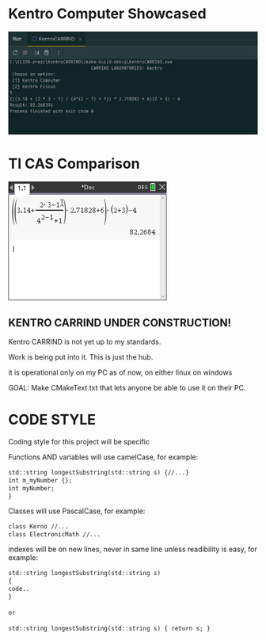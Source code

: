 # Kentro Computer Showcased

![KentroComputer](screenshots/kentroExample.png)


# TI CAS Comparison

![TI Example](screenshots/KentroComputer_TI.png)




## KENTRO CARRIND UNDER CONSTRUCTION!



Kentro CARRIND is not yet up to my standards.

Work is being put into it. This is just the hub.

it is operational only on my PC as of now, on either linux on windows

GOAL: Make CMakeText.txt that lets anyone be able to use it on their PC.




# CODE STYLE
Coding style for this project will be specific

Functions AND variables will use camelCase, for example:

```
std::string longestSubstring(std::string s) {//...}
int m_myNumber {};
int myNumber;
}
```

Classes will use PascalCase, for example:

```
class Kerno //...
class ElectronicMath //...
```


indexes will be on new lines, never in same line unless readibility is easy, for example:
```
std::string longestSubstring(std::string s)
{
code..
}

or

std::string longestSubstring(std::string s) { return s; }
```
